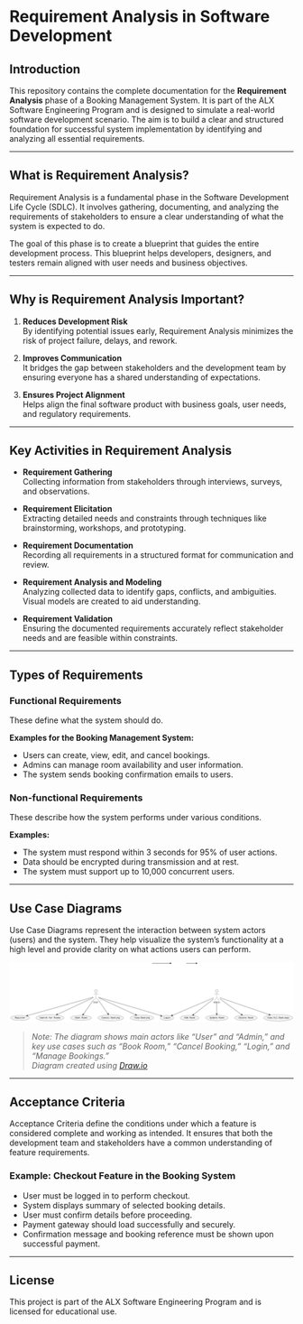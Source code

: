 # Requirement Analysis in Software Development

## Introduction

This repository contains the complete documentation for the **Requirement Analysis** phase of a Booking Management System. It is part of the ALX Software Engineering Program and is designed to simulate a real-world software development scenario. The aim is to build a clear and structured foundation for successful system implementation by identifying and analyzing all essential requirements.

---

## What is Requirement Analysis?

Requirement Analysis is a fundamental phase in the Software Development Life Cycle (SDLC). It involves gathering, documenting, and analyzing the requirements of stakeholders to ensure a clear understanding of what the system is expected to do.

The goal of this phase is to create a blueprint that guides the entire development process. This blueprint helps developers, designers, and testers remain aligned with user needs and business objectives.

---

## Why is Requirement Analysis Important?

1. **Reduces Development Risk**  
   By identifying potential issues early, Requirement Analysis minimizes the risk of project failure, delays, and rework.

2. **Improves Communication**  
   It bridges the gap between stakeholders and the development team by ensuring everyone has a shared understanding of expectations.

3. **Ensures Project Alignment**  
   Helps align the final software product with business goals, user needs, and regulatory requirements.

---

## Key Activities in Requirement Analysis

- **Requirement Gathering**  
  Collecting information from stakeholders through interviews, surveys, and observations.

- **Requirement Elicitation**  
  Extracting detailed needs and constraints through techniques like brainstorming, workshops, and prototyping.

- **Requirement Documentation**  
  Recording all requirements in a structured format for communication and review.

- **Requirement Analysis and Modeling**  
  Analyzing collected data to identify gaps, conflicts, and ambiguities. Visual models are created to aid understanding.

- **Requirement Validation**  
  Ensuring the documented requirements accurately reflect stakeholder needs and are feasible within constraints.

---

## Types of Requirements

### Functional Requirements

These define what the system should do.

**Examples for the Booking Management System:**
- Users can create, view, edit, and cancel bookings.
- Admins can manage room availability and user information.
- The system sends booking confirmation emails to users.

### Non-functional Requirements

These describe how the system performs under various conditions.

**Examples:**
- The system must respond within 3 seconds for 95% of user actions.
- Data should be encrypted during transmission and at rest.
- The system must support up to 10,000 concurrent users.

---

## Use Case Diagrams

Use Case Diagrams represent the interaction between system actors (users) and the system. They help visualize the system’s functionality at a high level and provide clarity on what actions users can perform.

![Use Case Diagram](alx-booking-uc.png)

> _Note: The diagram shows main actors like “User” and “Admin,” and key use cases such as “Book Room,” “Cancel Booking,” “Login,” and “Manage Bookings.”_  
> _Diagram created using [Draw.io](https://draw.io)_

---

## Acceptance Criteria

Acceptance Criteria define the conditions under which a feature is considered complete and working as intended. It ensures that both the development team and stakeholders have a common understanding of feature requirements.

### Example: Checkout Feature in the Booking System

- User must be logged in to perform checkout.
- System displays summary of selected booking details.
- User must confirm details before proceeding.
- Payment gateway should load successfully and securely.
- Confirmation message and booking reference must be shown upon successful payment.

---

## License

This project is part of the ALX Software Engineering Program and is licensed for educational use.

